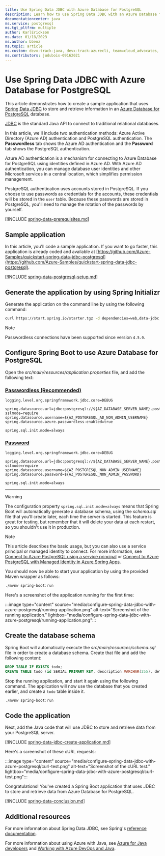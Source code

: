 ```yaml
---
title: Use Spring Data JDBC with Azure Database for PostgreSQL
description: Learn how to use Spring Data JDBC with an Azure Database for PostgreSQL database.
documentationcenter: java
ms.service: postgresql
ms.tgt_pltfrm: multiple
author: KarlErickson
ms.date: 01/18/2023
ms.author: bbenz
ms.topic: article
ms.custom: devx-track-java, devx-track-azurecli, team=cloud_advocates, passwordless-java, spring-cloud-azure
ms.contributors: judubois-09162021
---
```


# Use Spring Data JDBC with Azure Database for PostgreSQL

This article demonstrates how to create a sample application that uses [Spring Data JDBC](https://spring.io/projects/spring-data-jdbc) to store and retrieve information in an [Azure Database for PostgreSQL](/azure/postgresql/) database.

[JDBC](https://en.wikipedia.org/wiki/Java_Database_Connectivity) is the standard Java API to connect to traditional relational databases.

In this article, we'll include two authentication methods: Azure Active Directory (Azure AD) authentication and PostgreSQL authentication. The **Passwordless** tab shows the Azure AD authentication and the **Password** tab shows the PostgreSQL authentication.

Azure AD authentication is a mechanism for connecting to Azure Database for PostgreSQL using identities defined in Azure AD. With Azure AD authentication, you can manage database user identities and other Microsoft services in a central location, which simplifies permission management.

PostgreSQL authentication uses accounts stored in PostgreSQL. If you choose to use passwords as credentials for the accounts, these credentials will be stored in the `user` table. Because these passwords are stored in PostgreSQL, you'll need to manage the rotation of the passwords by yourself.

[!INCLUDE [spring-data-prerequisites.md](includes/spring-data-prerequisites.md)]

## Sample application

In this article, you'll code a sample application. If you want to go faster, this application is already coded and available at [https://github.com/Azure-Samples/quickstart-spring-data-jdbc-postgresql](https://github.com/Azure-Samples/quickstart-spring-data-jdbc-postgresql).

[!INCLUDE [spring-data-postgresql-setup.md](includes/spring-data-postgresql-setup.md)]

## Generate the application by using Spring Initializr

Generate the application on the command line by using the following command:

```bash
curl https://start.spring.io/starter.tgz -d dependencies=web,data-jdbc,postgresql,azure-support -d baseDir=azure-database-workshop -d bootVersion=2.7.8 -d javaVersion=1.8 | tar -xzvf -
```

> [!NOTE]
> Passwordless connections have been supported since version `4.5.0`.

## Configure Spring Boot to use Azure Database for PostgreSQL

Open the *src/main/resources/application.properties* file, and add the following text:

### [Passwordless (Recommended)](#tab/passwordless)

```properties
logging.level.org.springframework.jdbc.core=DEBUG

spring.datasource.url=jdbc:postgresql://${AZ_DATABASE_SERVER_NAME}.postgres.database.azure.com:5432/${AZ_DATABASE_NAME}?sslmode=require
spring.datasource.username=${AZ_POSTGRESQL_AD_NON_ADMIN_USERNAME}
spring.datasource.azure.passwordless-enabled=true

spring.sql.init.mode=always
```

### [Password](#tab/password)

```properties
logging.level.org.springframework.jdbc.core=DEBUG

spring.datasource.url=jdbc:postgresql://${AZ_DATABASE_SERVER_NAME}.postgres.database.azure.com:5432/${AZ_DATABASE_NAME}?sslmode=require
spring.datasource.username=${AZ_POSTGRESQL_NON_ADMIN_USERNAME}
spring.datasource.password=${AZ_POSTGRESQL_NON_ADMIN_PASSWORD}

spring.sql.init.mode=always
```

---

> [!WARNING]
> The configuration property `spring.sql.init.mode=always` means that Spring Boot will automatically generate a database schema, using the *schema.sql* file that you'll create later, each time the server is started. This feature is great for testing, but remember that it will delete your data at each restart, so you shouldn't use it in production.

> [!NOTE]
> This article describes the basic usage, but you can also use a service principal or managed identity to connect. For more information, see [Connect to Azure PostgreSQL using a service principal](spring-cloud-azure.md#connect-to-azure-postgresql-using-a-service-principal) or [Connect to Azure PostgreSQL with Managed Identity in Azure Spring Apps](spring-cloud-azure.md#connect-to-azure-postgresql-with-managed-identity-in-azure-spring-apps).

You should now be able to start your application by using the provided Maven wrapper as follows:

```bash
./mvnw spring-boot:run
```

Here's a screenshot of the application running for the first time:

:::image type="content" source="media/configure-spring-data-jdbc-with-azure-postgresql/running-application.png" alt-text="Screenshot of the running application." lightbox="media/configure-spring-data-jdbc-with-azure-postgresql/running-application.png":::

## Create the database schema

Spring Boot will automatically execute the *src/main/resources/schema.sql* file in order to create a database schema. Create that file and add the following content:

```sql
DROP TABLE IF EXISTS todo;
CREATE TABLE todo (id SERIAL PRIMARY KEY, description VARCHAR(255), details VARCHAR(4096), done BOOLEAN);
```

Stop the running application, and start it again using the following command. The application will now use the database that you created earlier, and create a `todo` table inside it.

```bash
./mvnw spring-boot:run
```

## Code the application

Next, add the Java code that will use JDBC to store and retrieve data from your PostgreSQL server.

[!INCLUDE [spring-data-jdbc-create-application.md](includes/spring-data-jdbc-create-application.md)]

Here's a screenshot of these cURL requests:

:::image type="content" source="media/configure-spring-data-jdbc-with-azure-postgresql/curl-test.png" alt-text="Screenshot of the cURL test." lightbox="media/configure-spring-data-jdbc-with-azure-postgresql/curl-test.png":::

Congratulations! You've created a Spring Boot application that uses JDBC to store and retrieve data from Azure Database for PostgreSQL.

[!INCLUDE [spring-data-conclusion.md](includes/spring-data-conclusion.md)]

## Additional resources

For more information about Spring Data JDBC, see Spring's [reference documentation](https://docs.spring.io/spring-data/jdbc/docs/current/reference/html/#reference).

For more information about using Azure with Java, see [Azure for Java developers](../index.yml) and [Working with Azure DevOps and Java](/azure/devops/).
